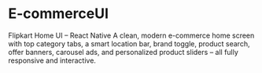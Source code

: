 # E-commerceUI
Flipkart Home UI – React Native A clean, modern e-commerce home screen with top category tabs, a smart location bar, brand toggle, product search, offer banners, carousel ads, and personalized product sliders – all fully responsive and interactive.

